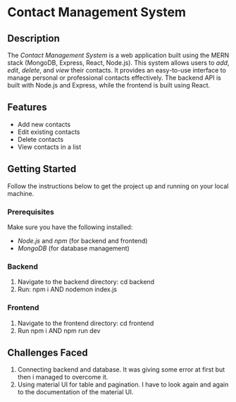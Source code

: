 # Contact Management System

## Description

The *Contact Management System* is a web application built using the MERN stack (MongoDB, Express, React, Node.js). This system allows users to *add*, *edit*, *delete*, and *view* their contacts. It provides an easy-to-use interface to manage personal or professional contacts effectively. The backend API is built with Node.js and Express, while the frontend is built using React.

## Features

- Add new contacts
- Edit existing contacts
- Delete contacts
- View contacts in a list

## Getting Started

Follow the instructions below to get the project up and running on your local machine.

### Prerequisites

Make sure you have the following installed:

- *Node.js* and *npm* (for backend and frontend)
- *MongoDB* (for database management)

### Backend

1. Navigate to the backend directory:
   cd backend
2. Run:
   npm i AND 
   nodemon index.js

### Frontend
1. Navigate to the frontend directory:
   cd frontend
2. Run
   npm i AND
   npm run dev

## Challenges Faced
1. Connecting backend and database. It was giving some error at first but then i managed to overcome it.
2. Using material UI for table and pagination. I have to look again and again to the documentation of the material UI.
